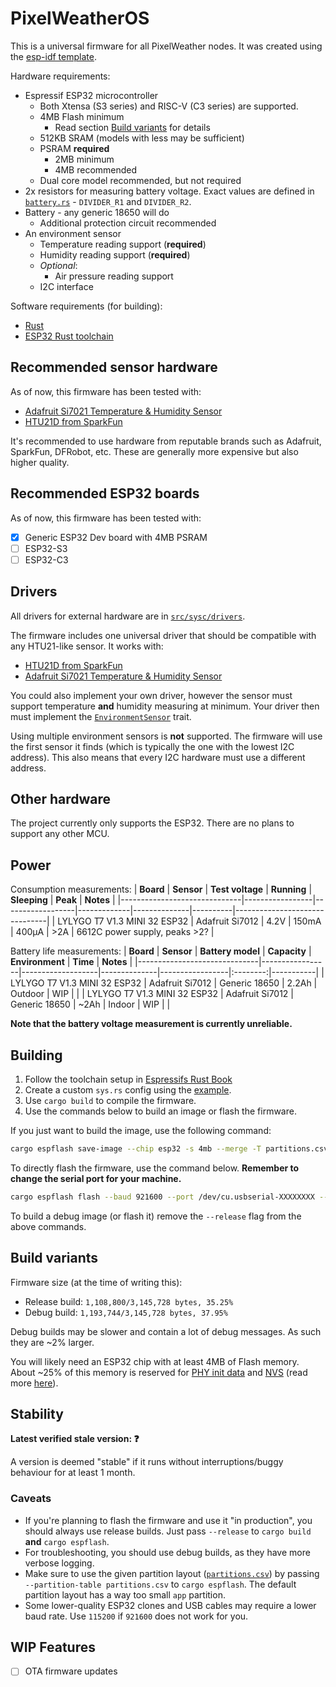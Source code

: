 # PixelWeatherOS
This is a universal firmware for all PixelWeather nodes. It was created using the [esp-idf template](https://github.com/esp-rs/esp-idf-template).

Hardware requirements:
- Espressif ESP32 microcontroller
    - Both Xtensa (S3 series) and RISC-V (C3 series) are supported.
    - 4MB Flash minimum
        - Read section [Build variants](#build-variants) for details
    - 512KB SRAM (models with less may be sufficient)
    - PSRAM **required**
        - 2MB minimum
        - 4MB recommended
    - Dual core model recommended, but not required
- 2x resistors for measuring battery voltage. Exact values are defined in [`battery.rs`](src/sysc/battery.rs) - `DIVIDER_R1` and `DIVIDER_R2`.
- Battery - any generic 18650 will do
    - Additional protection circuit recommended
- An environment sensor
    - Temperature reading support (**required**)
    - Humidity reading support (**required**)
    - _Optional_:
        - Air pressure reading support
    - I2C interface

Software requirements (for building):
- [Rust](https://rustlang.org/)
- [ESP32 Rust toolchain](https://esp-rs.github.io/book/)

## Recommended sensor hardware
As of now, this firmware has been tested with:
- [Adafruit Si7021 Temperature & Humidity Sensor](https://www.adafruit.com/product/3251)
- [HTU21D from SparkFun](https://www.sparkfun.com/products/retired/12064)

It's recommended to use hardware from reputable brands such as Adafruit, SparkFun, DFRobot, etc. These are generally more expensive but also higher quality.

## Recommended ESP32 boards
As of now, this firmware has been tested with:
- [x] Generic ESP32 Dev board with 4MB PSRAM
- [ ] ESP32-S3
- [ ] ESP32-C3

## Drivers
All drivers for external hardware are in [`src/sysc/drivers`](src/sysc/drivers).

The firmware includes one universal driver that should be compatible with any HTU21-like sensor. It works with:
- [HTU21D from SparkFun](https://www.sparkfun.com/products/retired/12064)
- [Adafruit Si7021 Temperature & Humidity Sensor](https://www.adafruit.com/product/3251)

You could also implement your own driver, however the sensor must support temperature **and** humidity measuring at minimum. Your driver then must implement the [`EnvironmentSensor`](src/sysc/drivers/envsensor_trait.rs) trait.

Using multiple environment sensors is **not** supported. The firmware will use the first sensor it finds (which is typically the one with the lowest I2C address). This also means that every I2C hardware must use a different address.

## Other hardware
The project currently only supports the ESP32. There are no plans to support any other MCU.

## Power
Consumption measurements:
| **Board**                    | **Sensor**      | **Test voltage** | **Running** | **Sleeping** | **Peak** | **Notes**                     |
|------------------------------|-----------------|------------------|-------------|--------------|----------|-------------------------------|
| LYLYGO T7 V1.3 MINI 32 ESP32 | Adafruit Si7012 | 4.2V             | 150mA       | 400µA        | >2A      | 6612C power supply, peaks >2? |

Battery life measurements:
| **Board**                    | **Sensor**      | **Battery model** | **Capacity** | **Environment** | **Time** | **Notes** |
|------------------------------|-----------------|-------------------|--------------|-----------------|:--------:|-----------|
| LYLYGO T7 V1.3 MINI 32 ESP32 | Adafruit Si7012 | Generic 18650     | 2.2Ah        | Outdoor         | WIP      |           |
| LYLYGO T7 V1.3 MINI 32 ESP32 | Adafruit Si7012 | Generic 18650     | ~2Ah         | Indoor          | WIP      |           |

**Note that the battery voltage measurement is currently unreliable.**

## Building
1. Follow the toolchain setup in [Espressifs Rust Book](https://esp-rs.github.io/book/)
2. Create a custom `sys.rs` config using the [example](src/config/sys.rs.example).
3. Use `cargo build` to compile the firmware.
4. Use the commands below to build an image or flash the firmware.

If you just want to build the image, use the following command:
```sh
cargo espflash save-image --chip esp32 -s 4mb --merge -T partitions.csv --frozen --release --locked image.bin
```

To directly flash the firmware, use the command below. **Remember to change the serial port for your machine.**
```sh
cargo espflash flash --baud 921600 --port /dev/cu.usbserial-XXXXXXXX --monitor --frozen --locked --partition-table partitions.csv --release
```

To build a debug image (or flash it) remove the `--release` flag from the above commands.

## Build variants
Firmware size (at the time of writing this):
- Release build: `1,108,800/3,145,728 bytes, 35.25%`
- Debug build: `1,193,744/3,145,728 bytes, 37.95%`

Debug builds may be slower and contain a lot of debug messages. As such they are ~2% larger.

You will likely need an ESP32 chip with at least 4MB of Flash memory. About ~25% of this memory is reserved for [PHY init data](https://en.m.wikipedia.org/w/index.php?title=Physical_layer&diffonly=true#PHY) and [NVS](https://docs.espressif.com/projects/esp-idf/en/stable/esp32/api-reference/storage/nvs_flash.html?highlight=nvs) (read more [here](https://docs.espressif.com/projects/esp-idf/en/stable/esp32/api-guides/partition-tables.html#built-in-partition-tables)).

## Stability
__Latest verified stale version: ❓__

A version is deemed "stable" if it runs without interruptions/buggy behaviour for at least 1 month.

### Caveats
- If you're planning to flash the firmware and use it "in production", you should always use release builds. Just pass `--release` to `cargo build` **and** `cargo espflash`.
- For troubleshooting, you should use debug builds, as they have more verbose logging.
- Make sure to use the given partition layout ([`partitions.csv`](partitions.csv)) by passing `--partition-table partitions.csv` to `cargo espflash`. The default partition layout has a way too small `app` partition.
- Some lower-quality ESP32 clones and USB cables may require a lower baud rate. Use `115200` if `921600` does not work for you.

## WIP Features
- [ ] OTA firmware updates
